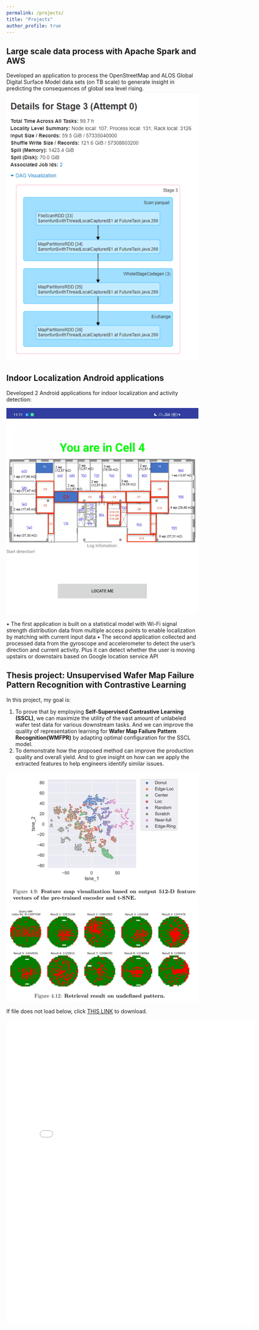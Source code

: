 ```yaml
---
permalink: /projects/
title: "Projects"
author_profile: true
---
```

## Large scale data process with Apache Spark and AWS

Developed an application to process the OpenStreetMap and ALOS Global Digital Surface Model data sets (on TB scale) to generate insight in predicting the consequences of global sea level rising. 
![Spark DAG](../images/SBD_spill.png)

## Indoor Localization Android applications

Developed 2 Android applications for indoor localization and activity detection:

![Indoor localization](../images/SmartPhoneSensing_GUI.jpg)

• The first application is built on a statistical model with Wi-Fi signal strength distribution data from multiple access points to enable localization by matching with current input data
• The second application collected and processed data from the gyroscope and accelerometer to detect the user’s direction and current activity. Plus it can detect whether the user is moving upstairs or downstairs based on Google location service API

## Thesis project: Unsupervised Wafer Map Failure Pattern Recognition with Contrastive Learning



In this project, my goal is:

1. To prove that by employing **Self-Supervised Contrastive Learning (SSCL)**, we can maximize the utility of the vast amount of unlabeled wafer test data for various downstream tasks. And we can improve the quality of representation learning for **Wafer Map Failure Pattern Recognition(WMFPR)** by adapting optimal configuration for the SSCL model.
2.  To demonstrate how the proposed method can improve the production quality and overall yield. And to give insight on how can we apply the extracted features to help engineers identify similar issues.

![Wafermap_visualization](../images/Thesis_tsne.png)
![Retrieval_on_Undefined_pattern](../images/Thesis_retrieval.png)





   
If file does not load below, click [THIS LINK](https://kevin-zx-liu.github.io/files/masters_thesis.pdf) to download.

<embed src="{{ site.baseurl }}/files/masters_thesis.pdf" width="650" height="800" type='application/pdf'>
